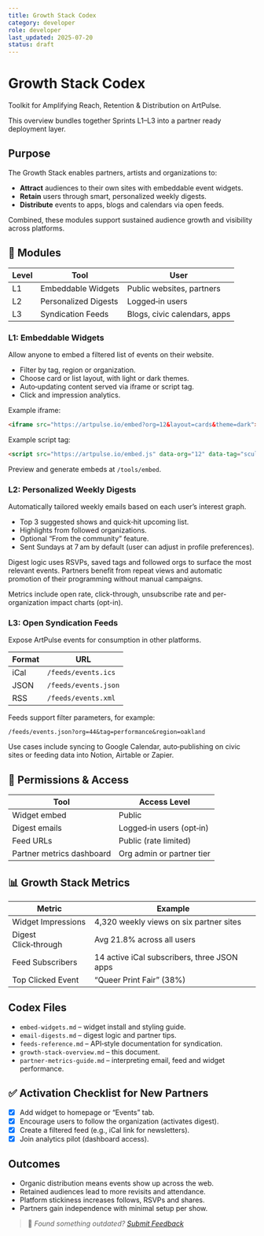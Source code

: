 ```yaml
---
title: Growth Stack Codex
category: developer
role: developer
last_updated: 2025-07-20
status: draft
---
```

# Growth Stack Codex

Toolkit for Amplifying Reach, Retention & Distribution on ArtPulse.

This overview bundles together Sprints L1–L3 into a partner ready deployment layer.

## Purpose

The Growth Stack enables partners, artists and organizations to:

- **Attract** audiences to their own sites with embeddable event widgets.
- **Retain** users through smart, personalized weekly digests.
- **Distribute** events to apps, blogs and calendars via open feeds.

Combined, these modules support sustained audience growth and visibility across platforms.

## 🧪 Modules

| Level | Tool                 | User                     |
|-------|----------------------|--------------------------|
| L1    | Embeddable Widgets   | Public websites, partners|
| L2    | Personalized Digests | Logged‑in users          |
| L3    | Syndication Feeds    | Blogs, civic calendars, apps|

### L1: Embeddable Widgets

Allow anyone to embed a filtered list of events on their website.

- Filter by tag, region or organization.
- Choose card or list layout, with light or dark themes.
- Auto‑updating content served via iframe or script tag.
- Click and impression analytics.

Example iframe:

```html
<iframe src="https://artpulse.io/embed?org=12&layout=cards&theme=dark"></iframe>
```

Example script tag:

```html
<script src="https://artpulse.io/embed.js" data-org="12" data-tag="sculpture" data-theme="light"></script>
```

Preview and generate embeds at `/tools/embed`.

### L2: Personalized Weekly Digests

Automatically tailored weekly emails based on each user’s interest graph.

- Top 3 suggested shows and quick‑hit upcoming list.
- Highlights from followed organizations.
- Optional “From the community” feature.
- Sent Sundays at 7 am by default (user can adjust in profile preferences).

Digest logic uses RSVPs, saved tags and followed orgs to surface the most relevant events. Partners benefit from repeat views and automatic promotion of their programming without manual campaigns.

Metrics include open rate, click-through, unsubscribe rate and per-organization impact charts (opt-in).

### L3: Open Syndication Feeds

Expose ArtPulse events for consumption in other platforms.

| Format | URL                        |
|--------|---------------------------|
| iCal   | `/feeds/events.ics`       |
| JSON   | `/feeds/events.json`      |
| RSS    | `/feeds/events.xml`       |

Feeds support filter parameters, for example:

```
/feeds/events.json?org=44&tag=performance&region=oakland
```

Use cases include syncing to Google Calendar, auto‑publishing on civic sites or feeding data into Notion, Airtable or Zapier.

## 🔐 Permissions & Access

| Tool           | Access Level                      |
|----------------|-----------------------------------|
| Widget embed   | Public                            |
| Digest emails  | Logged‑in users (opt‑in)         |
| Feed URLs      | Public (rate limited)             |
| Partner metrics dashboard | Org admin or partner tier |

## 📊 Growth Stack Metrics

| Metric               | Example                                             |
|----------------------|-----------------------------------------------------|
| Widget Impressions   | 4,320 weekly views on six partner sites             |
| Digest Click‑through| Avg 21.8% across all users                           |
| Feed Subscribers     | 14 active iCal subscribers, three JSON apps         |
| Top Clicked Event    | “Queer Print Fair” (38%)                           |

## Codex Files

- `embed-widgets.md` – widget install and styling guide.
- `email-digests.md` – digest logic and partner tips.
- `feeds-reference.md` – API‑style documentation for syndication.
- `growth-stack-overview.md` – this document.
- `partner-metrics-guide.md` – interpreting email, feed and widget performance.

## ✅ Activation Checklist for New Partners

- [x] Add widget to homepage or “Events” tab.
- [x] Encourage users to follow the organization (activates digest).
- [x] Create a filtered feed (e.g., iCal link for newsletters).
- [x] Join analytics pilot (dashboard access).

## Outcomes

- Organic distribution means events show up across the web.
- Retained audiences lead to more revisits and attendance.
- Platform stickiness increases follows, RSVPs and shares.
- Partners gain independence with minimal setup per show.

> 💬 *Found something outdated? [Submit Feedback](feedback.md)*
